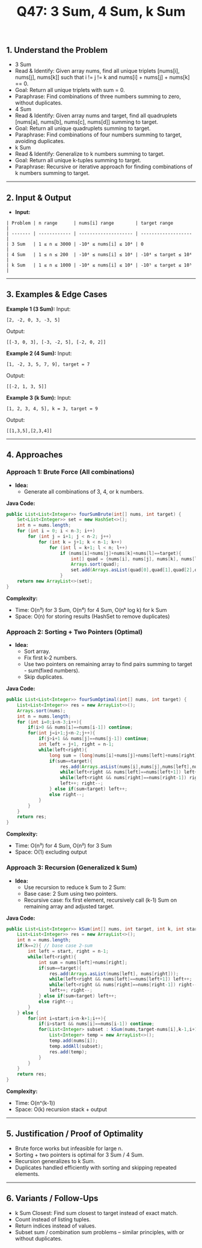 <!-- #region 47-3 Sum, 4 Sum, k Sum -->

<br>
<h1 style="text-align:center; font-size:2.5em; font-weight:bold;">Q47: 3 Sum, 4 Sum, k Sum</h1>
<br>

## 1. Understand the Problem

- 3 Sum
- Read & Identify: Given array nums, find all unique triplets [nums[i], nums[j], nums[k]] such that i != j != k and nums[i] + nums[j] + nums[k] == 0.
- Goal: Return all unique triplets with sum = 0.
- Paraphrase: Find combinations of three numbers summing to zero, without duplicates.
- 4 Sum
- Read & Identify: Given array nums and target, find all quadruplets [nums[a], nums[b], nums[c], nums[d]] summing to target.
- Goal: Return all unique quadruplets summing to target.
- Paraphrase: Find combinations of four numbers summing to target, avoiding duplicates.
- k Sum
- Read & Identify: Generalize to k numbers summing to target.
- Goal: Return all unique k-tuples summing to target.
- Paraphrase: Recursive or iterative approach for finding combinations of k numbers summing to target.

---

## 2. Input & Output

- **Input:**
```text
| Problem | n range      | nums[i] range        | target range        |
| ------- | ------------ | -------------------- | ------------------- |
| 3 Sum   | 1 ≤ n ≤ 3000 | -10⁴ ≤ nums[i] ≤ 10⁴ | 0                   |
| 4 Sum   | 1 ≤ n ≤ 200  | -10⁴ ≤ nums[i] ≤ 10⁴ | -10⁴ ≤ target ≤ 10⁴ |
| k Sum   | 1 ≤ n ≤ 1000 | -10⁴ ≤ nums[i] ≤ 10⁴ | -10⁵ ≤ target ≤ 10⁵ |
```


---

## 3. Examples & Edge Cases

**Example 1 (3 Sum):**
Input:
```text
[2, -2, 0, 3, -3, 5]
```
Output:
```text
[[-3, 0, 3], [-3, -2, 5], [-2, 0, 2]]
```

**Example 2 (4 Sum):**
Input:
```text
[1, -2, 3, 5, 7, 9], target = 7
```
Output:
```text
[[-2, 1, 3, 5]]
```

**Example 3 (k Sum):**
Input:
```text
[1, 2, 3, 4, 5], k = 3, target = 9
```
Output:
```text
[[1,3,5],[2,3,4]]
```


---

## 4. Approaches

### Approach 1: Brute Force (All combinations)

- **Idea:**
  - Generate all combinations of 3, 4, or k numbers.

**Java Code:**
```java
public List<List<Integer>> fourSumBrute(int[] nums, int target) {
    Set<List<Integer>> set = new HashSet<>();
    int n = nums.length;
    for (int i = 0; i < n-3; i++)
        for (int j = i+1; j < n-2; j++)
            for (int k = j+1; k < n-1; k++)
                for (int l = k+1; l < n; l++)
                    if (nums[i]+nums[j]+nums[k]+nums[l]==target){
                        int[] quad = {nums[i], nums[j], nums[k], nums[l]};
                        Arrays.sort(quad);
                        set.add(Arrays.asList(quad[0],quad[1],quad[2],quad[3]));
                    }
    return new ArrayList<>(set);
}
```

**Complexity:**
- Time: O(n³) for 3 Sum, O(n⁴) for 4 Sum, O(nᵏ log k) for k Sum
- Space: O(n) for storing results (HashSet to remove duplicates)

### Approach 2: Sorting + Two Pointers (Optimal)

- **Idea:**
  - Sort array.
  - Fix first k-2 numbers.
  - Use two pointers on remaining array to find pairs summing to target - sum(fixed numbers).
  - Skip duplicates.

**Java Code:**
```java
public List<List<Integer>> fourSumOptimal(int[] nums, int target) {
    List<List<Integer>> res = new ArrayList<>();
    Arrays.sort(nums);
    int n = nums.length;
    for (int i=0;i<n-3;i++){
        if(i>0 && nums[i]==nums[i-1]) continue;
        for(int j=i+1;j<n-2;j++){
            if(j>i+1 && nums[j]==nums[j-1]) continue;
            int left = j+1, right = n-1;
            while(left<right){
                long sum = (long)nums[i]+nums[j]+nums[left]+nums[right];
                if(sum==target){
                    res.add(Arrays.asList(nums[i],nums[j],nums[left],nums[right]));
                    while(left<right && nums[left]==nums[left+1]) left++;
                    while(left<right && nums[right]==nums[right-1]) right--;
                    left++; right--;
                } else if(sum<target) left++;
                else right--;
            }
        }
    }
    return res;
}
```

**Complexity:**
- Time: O(n³) for 4 Sum, O(n²) for 3 Sum
- Space: O(1) excluding output

### Approach 3: Recursion (Generalized k Sum)

- **Idea:**
  - Use recursion to reduce k Sum to 2 Sum:
  - Base case: 2 Sum using two pointers.
  - Recursive case: fix first element, recursively call (k-1) Sum on remaining array and adjusted target.

**Java Code:**
```java
public List<List<Integer>> kSum(int[] nums, int target, int k, int start){
    List<List<Integer>> res = new ArrayList<>();
    int n = nums.length;
    if(k==2){ // base case 2-sum
        int left = start, right = n-1;
        while(left<right){
            int sum = nums[left]+nums[right];
            if(sum==target){
                res.add(Arrays.asList(nums[left], nums[right]));
                while(left<right && nums[left]==nums[left+1]) left++;
                while(left<right && nums[right]==nums[right-1]) right--;
                left++; right--;
            } else if(sum<target) left++;
            else right--;
        }
    } else {
        for(int i=start;i<n-k+1;i++){
            if(i>start && nums[i]==nums[i-1]) continue;
            for(List<Integer> subset : kSum(nums,target-nums[i],k-1,i+1)){
                List<Integer> temp = new ArrayList<>();
                temp.add(nums[i]);
                temp.addAll(subset);
                res.add(temp);
            }
        }
    }
    return res;
}
```

**Complexity:**
- Time: O(n^(k-1))
- Space: O(k) recursion stack + output


---

## 5. Justification / Proof of Optimality

- Brute force works but infeasible for large n.
- Sorting + two pointers is optimal for 3 Sum / 4 Sum.
- Recursion generalizes to k Sum.
- Duplicates handled efficiently with sorting and skipping repeated elements.

---

## 6. Variants / Follow-Ups

- k Sum Closest: Find sum closest to target instead of exact match.
- Count instead of listing tuples.
- Return indices instead of values.
- Subset sum / combination sum problems – similar principles, with or without duplicates.

<!-- #endregion -->


